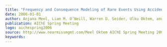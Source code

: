 ```yaml
---
title: "Frequency and Consequence Modeling of Rare Events Using Accident Databases"
date: 2006-01-01
author: Anjana Meel, Liam M. O’Neill, Warren D. Seider, Ulku Oktem, and Nir Keren
publication: AIChE Spring Meeting
logo: aichespring2006
source: http://www.nearmissmgmt.com/Meel Oktem AIChE Spring Meeting 2006.pdf
keywords:
---
```






